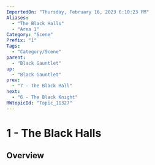 ```yaml
---
ImportedOn: "Thursday, February 16, 2023 6:10:23 PM"
Aliases:
  - "The Black Halls"
  - "Area 1"
Category: "Scene"
Prefix: "1"
Tags:
  - "Category/Scene"
parent:
  - "Black Gauntlet"
up:
  - "Black Gauntlet"
prev:
  - "7 - The Black Hall"
next:
  - "6 - The Black Knight"
RWtopicId: "Topic_11327"
---
```

# 1 - The Black Halls
## Overview
